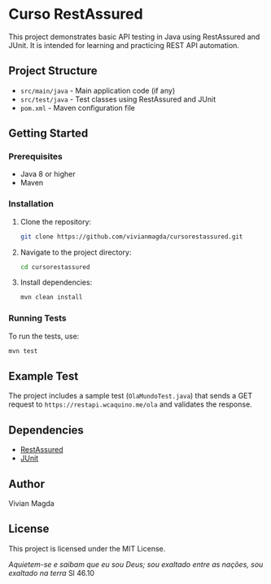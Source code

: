 # Curso RestAssured

This project demonstrates basic API testing in Java using RestAssured and JUnit. It is intended for learning and practicing REST API automation.

## Project Structure
- `src/main/java` - Main application code (if any)
- `src/test/java` - Test classes using RestAssured and JUnit
- `pom.xml` - Maven configuration file

## Getting Started

### Prerequisites
- Java 8 or higher
- Maven

### Installation
1. Clone the repository:
   ```bash
   git clone https://github.com/vivianmagda/cursorestassured.git
   ```
2. Navigate to the project directory:
   ```bash
   cd cursorestassured
   ```
3. Install dependencies:
   ```bash
   mvn clean install
   ```

### Running Tests
To run the tests, use:
```bash
mvn test
```

## Example Test
The project includes a sample test (`OlaMundoTest.java`) that sends a GET request to `https://restapi.wcaquino.me/ola` and validates the response.

## Dependencies
- [RestAssured](https://rest-assured.io/)
- [JUnit](https://junit.org/)

## Author
Vivian Magda

## License
This project is licensed under the MIT License.


*Aquietem-se e saibam que eu sou Deus;
sou exaltado entre as nações,
sou exaltado na terra* 
Sl 46.10
